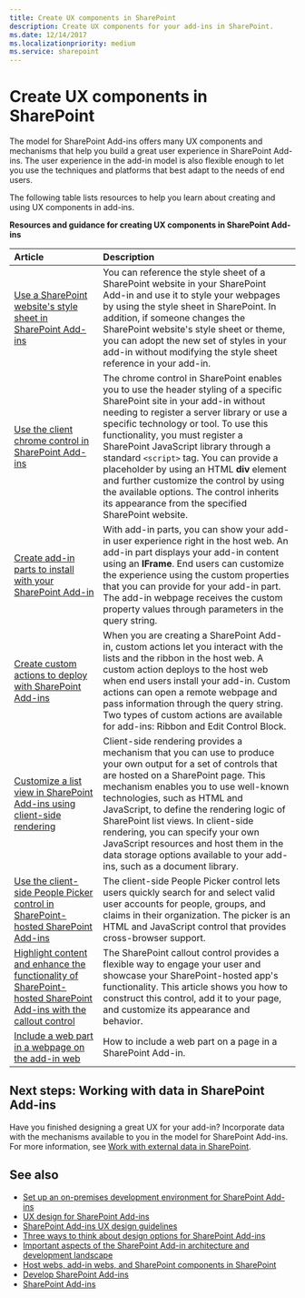 ```yaml
---
title: Create UX components in SharePoint
description: Create UX components for your add-ins in SharePoint.
ms.date: 12/14/2017
ms.localizationpriority: medium
ms.service: sharepoint
---
```


# Create UX components in SharePoint

The model for SharePoint Add-ins offers many UX components and mechanisms that help you build a great user experience in SharePoint Add-ins. The user experience in the add-in model is also flexible enough to let you use the techniques and platforms that best adapt to the needs of end users. 

The following table lists resources to help you learn about creating and using UX components in add-ins.

**Resources and guidance for creating UX components in SharePoint Add-ins**

|**Article**|**Description**|
|:-----|:-----|
| [Use a SharePoint website's style sheet in SharePoint Add-ins](use-a-sharepoint-website-s-style-sheet-in-sharepoint-add-ins.md)|You can reference the style sheet of a SharePoint website in your SharePoint Add-in and use it to style your webpages by using the style sheet in SharePoint. In addition, if someone changes the SharePoint website's style sheet or theme, you can adopt the new set of styles in your add-in without modifying the style sheet reference in your add-in.|
| [Use the client chrome control in SharePoint Add-ins](use-the-client-chrome-control-in-sharepoint-add-ins.md)|The chrome control in SharePoint enables you to use the header styling of a specific SharePoint site in your add-in without needing to register a server library or use a specific technology or tool. To use this functionality, you must register a SharePoint JavaScript library through a standard `<script>` tag. You can provide a placeholder by using an HTML **div** element and further customize the control by using the available options. The control inherits its appearance from the specified SharePoint website.|
| [Create add-in parts to install with your SharePoint Add-in](create-add-in-parts-to-install-with-your-sharepoint-add-in.md)|With add-in parts, you can show your add-in user experience right in the host web. An add-in part displays your add-in content using an **IFrame**. End users can customize the experience using the custom properties that you can provide for your add-in part. The add-in webpage receives the custom property values through parameters in the query string.|
| [Create custom actions to deploy with SharePoint Add-ins](create-custom-actions-to-deploy-with-sharepoint-add-ins.md)|When you are creating a SharePoint Add-in, custom actions let you interact with the lists and the ribbon in the host web. A custom action deploys to the host web when end users install your add-in. Custom actions can open a remote webpage and pass information through the query string. Two types of custom actions are available for add-ins: Ribbon and Edit Control Block.|
| [Customize a list view in SharePoint Add-ins using client-side rendering](customize-a-list-view-in-sharepoint-add-ins-using-client-side-rendering.md)|Client-side rendering provides a mechanism that you can use to produce your own output for a set of controls that are hosted on a SharePoint page. This mechanism enables you to use well-known technologies, such as HTML and JavaScript, to define the rendering logic of SharePoint list views. In client-side rendering, you can specify your own JavaScript resources and host them in the data storage options available to your add-ins, such as a document library.|
| [Use the client-side People Picker control in SharePoint-hosted SharePoint Add-ins](use-the-client-side-people-picker-control-in-sharepoint-hosted-sharepoint-add-in.md) |The client-side People Picker control lets users quickly search for and select valid user accounts for people, groups, and claims in their organization. The picker is an HTML and JavaScript control that provides cross-browser support.|
| [Highlight content and enhance the functionality of SharePoint-hosted SharePoint Add-ins with the callout control](highlight-content-and-enhance-the-functionality-of-sharepoint-hosted-sharepoint.md) | The SharePoint callout control provides a flexible way to engage your user and showcase your SharePoint-hosted app's functionality. This article shows you how to construct this control, add it to your page, and customize its appearance and behavior.|
| [Include a web part in a webpage on the add-in web](include-a-web-part-in-a-webpage-on-the-add-in-web.md) | How to include a web part on a page in a SharePoint Add-in. |


<a name="SP15CreateUX_Next"> </a>

## Next steps: Working with data in SharePoint Add-ins

Have you finished designing a great UX for your add-in? Incorporate data with the mechanisms available to you in the model for SharePoint Add-ins. For more information, see [Work with external data in SharePoint](work-with-external-data-in-sharepoint.md).
 

## See also
<a name="SP15CreateUX_AddRes"> </a>

- [Set up an on-premises development environment for SharePoint Add-ins](set-up-an-on-premises-development-environment-for-sharepoint-add-ins.md)
- [UX design for SharePoint Add-ins](ux-design-for-sharepoint-add-ins.md)
- [SharePoint Add-ins UX design guidelines](sharepoint-add-ins-ux-design-guidelines.md)
- [Three ways to think about design options for SharePoint Add-ins](three-ways-to-think-about-design-options-for-sharepoint-add-ins.md)
- [Important aspects of the SharePoint Add-in architecture and development landscape](important-aspects-of-the-sharepoint-add-in-architecture-and-development-landscap.md)
- [Host webs, add-in webs, and SharePoint components in SharePoint](host-webs-add-in-webs-and-sharepoint-components-in-sharepoint.md)
- [Develop SharePoint Add-ins](develop-sharepoint-add-ins.md) 
- [SharePoint Add-ins](sharepoint-add-ins.md)
